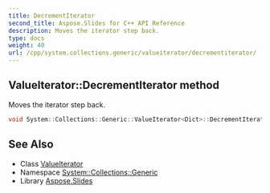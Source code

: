```yaml
---
title: DecrementIterator
second_title: Aspose.Slides for C++ API Reference
description: Moves the iterator step back.
type: docs
weight: 40
url: /cpp/system.collections.generic/valueiterator/decrementiterator/
---
```

## ValueIterator::DecrementIterator method


Moves the iterator step back.

```cpp
void System::Collections::Generic::ValueIterator<Dict>::DecrementIterator() override
```

## See Also

* Class [ValueIterator](../)
* Namespace [System::Collections::Generic](../../)
* Library [Aspose.Slides](../../../)
